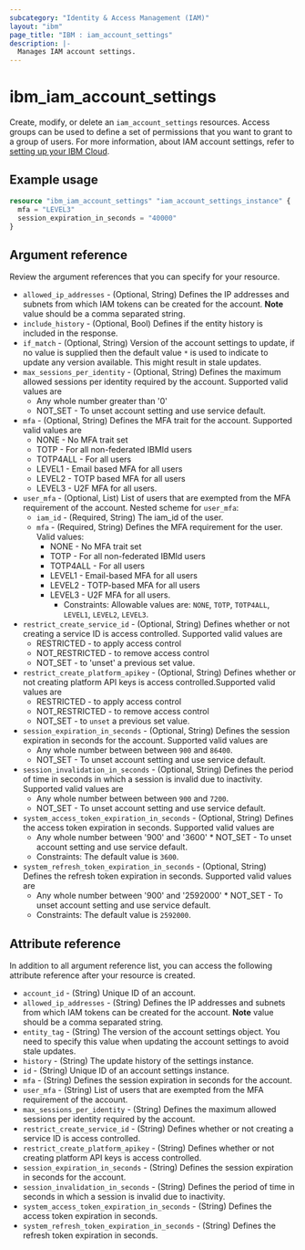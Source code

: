 ```yaml
---
subcategory: "Identity & Access Management (IAM)"
layout: "ibm"
page_title: "IBM : iam_account_settings"
description: |-
  Manages IAM account settings.
---
```


# ibm_iam_account_settings

Create, modify, or delete an `iam_account_settings` resources. Access groups can be used to define a set of permissions that you want to grant to a group of users. For more information, about IAM account settings, refer to [setting up your IBM Cloud](https://cloud.ibm.com/docs/account?topic=account-account-getting-started).

## Example usage

```terraform
resource "ibm_iam_account_settings" "iam_account_settings_instance" {
  mfa = "LEVEL3"
  session_expiration_in_seconds = "40000"
}
```



## Argument reference
Review the argument references that you can specify for your resource. 

- `allowed_ip_addresses` - (Optional, String) Defines the IP addresses and subnets from which IAM tokens can be created for the account. **Note** value should be a comma separated string.
- `include_history` - (Optional, Bool) Defines if the entity history is included in the response.
- `if_match` - (Optional, String) Version of the account settings to update, if no value is supplied then the default value `*` is used to indicate to update any version available. This might result in stale updates.
- `max_sessions_per_identity` - (Optional, String) Defines the maximum allowed sessions per identity required by the account. Supported valid values are
  * Any whole number greater than '0' 
  * NOT_SET - To unset account setting and use service default.
- `mfa` - (Optional, String) Defines the MFA trait for the account. Supported valid values are
  * NONE - No MFA trait set  
  * TOTP - For all non-federated IBMId users
  * TOTP4ALL - For all users
  * LEVEL1 - Email based MFA for all users
  * LEVEL2 - TOTP based MFA for all users
  * LEVEL3 - U2F MFA for all users.
- `user_mfa` - (Optional, List) List of users that are exempted from the MFA requirement of the account.
Nested scheme for `user_mfa`:
  - `iam_id` - (Required, String) The iam_id of the user.
  - `mfa` - (Required, String) Defines the MFA requirement for the user. Valid values:  
    * NONE - No MFA trait set  
    * TOTP - For all non-federated IBMId users  
    * TOTP4ALL - For all users  
    * LEVEL1 - Email-based MFA for all users  
    * LEVEL2 - TOTP-based MFA for all users  
    * LEVEL3 - U2F MFA for all users.
	  * Constraints: Allowable values are: `NONE`, `TOTP`, `TOTP4ALL`, `LEVEL1`, `LEVEL2`, `LEVEL3`.
- `restrict_create_service_id` - (Optional, String) Defines whether or not creating a service ID is access controlled. Supported valid values are
  * RESTRICTED - to apply access control  
  * NOT_RESTRICTED - to remove access control  
  * NOT_SET - to 'unset' a previous set value.
- `restrict_create_platform_apikey` - (Optional, String) Defines whether or not creating platform API keys is access controlled.Supported valid values are  
  * RESTRICTED - to apply access control  
  * NOT_RESTRICTED - to remove access control  
  * NOT_SET - to `unset` a previous set value.
- `session_expiration_in_seconds` - (Optional, String) Defines the session expiration in seconds for the account. Supported valid values are  
  * Any whole number between between `900` and `86400`.  
  * NOT_SET - To unset account setting and use service default.
- `session_invalidation_in_seconds` - (Optional, String) Defines the period of time in seconds in which a session is invalid due to inactivity. Supported valid values are  
  * Any whole number between between `900` and `7200`.  
  * NOT_SET - To unset account setting and use service default.
- `system_access_token_expiration_in_seconds` - (Optional, String) Defines the access token expiration in seconds. Supported valid values are  
  * Any whole number between '900' and '3600'  * NOT_SET - To unset account setting and use service default.
  * Constraints: The default value is `3600`.
- `system_refresh_token_expiration_in_seconds` - (Optional, String) Defines the refresh token expiration in seconds. Supported valid values are
  * Any whole number between '900' and '2592000'  * NOT_SET - To unset account setting and use service default.
  * Constraints: The default value is `2592000`.



## Attribute reference
In addition to all argument reference list, you can access the following attribute reference after your resource is created.

- `account_id` - (String) Unique ID of an account.
- `allowed_ip_addresses` - (String) Defines the IP addresses and subnets from which IAM tokens can be created for the account. **Note** value should be a comma separated string.
- `entity_tag` - (String) The version of the account settings object. You need to specify this value when updating the account settings to avoid stale updates.
- `history` - (String) The update history of the settings instance.
- `id` - (String) Unique ID of an account settings instance.
- `mfa` - (String) Defines the session expiration in seconds for the account.
- `user_mfa` - (String) List of users that are exempted from the MFA requirement of the account.
- `max_sessions_per_identity` - (String) Defines the maximum allowed sessions per identity required by the account.
- `restrict_create_service_id` - (String) Defines whether or not creating a service ID is access controlled.
- `restrict_create_platform_apikey` - (String) Defines whether or not creating platform API keys is access controlled.
- `session_expiration_in_seconds` - (String) Defines the session expiration in seconds for the account.
- `session_invalidation_in_seconds` - (String) Defines the period of time in seconds in which a session is invalid due to inactivity.
- `system_access_token_expiration_in_seconds` - (String) Defines the access token expiration in seconds.
- `system_refresh_token_expiration_in_seconds` - (String) Defines the refresh token expiration in seconds.

